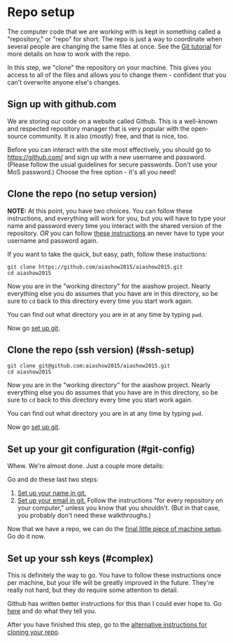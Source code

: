 # Repo setup

The computer code that we are working with is kept in something called a
"repository," or "repo" for short. The repo is just a way to coordinate when
several people are changing the same files at once. See the [Git
tutorial](git-tutorial.md) for more details on how to work with the repo.

In this step, we "clone" the repository on your machine. This gives you access
to all of the files and allows you to change them - confident that you can't
overwrite anyone else's changes.


## Sign up with github.com

We are storing our code on a website called Github. This is a well-known and
respected repository manager that is very popular with the open-source
community. It is also (mostly) free, and that is nice, too.

Before you can interact with the site most effectively, you should go to
<https://github.com/> and sign up with a new username and password. (Please
follow the usual guidelines for secure passwords. Don't use your MoS
password.) Choose the free option - it's all you need!


## Clone the repo (no setup version)

__NOTE:__ At this point, you have two choices. You can follow these
instructions, and everything will work for you, but you will have to type your
name and password every time you interact with the shared version of the
repository. _OR_ you can follow [these instructions](#complex) an never have
to type your username and password again.

If you want to take the quick, but easy, path, follow these instuctions:

<pre><code>git clone https://github.com/aiashow2015/aiashow2015.git
cd aiashow2015
</code></pre>

Now you are in the "working directory" for the aiashow project. Nearly
everything else you do assumes that you have are in this directory, so be sure
to <code>cd</code> back to this directory every time you start work again.

You can find out what directory you are in at any time by typing
<code>pwd</code>. 

Now go [set up git](#git-config).


## Clone the repo (ssh version) (#ssh-setup)

<pre><code>git clone git@github.com:aiashow2015/aiashow2015.git
cd aiashow2015
</code></pre>

Now you are in the "working directory" for the aiashow project. Nearly
everything else you do assumes that you have are in this directory, so be sure
to <code>cd</code> back to this directory every time you start work again.

You can find out what directory you are in at any time by typing
<code>pwd</code>.

Now go [set up git](#git-config).


## Set up your git configuration (#git-config)

Whew. We're almost done. Just a couple more details:

Go and do these last two steps:

1. [Set up your name in
git.](https://help.github.com/articles/setting-your-username-in-git/)
2. [Set up your email in
git.](https://help.github.com/articles/setting-your-email-in-git/) Follow the
instructions "for every repository on your computer," unless you know that you
shouldn't. (But in that case, you probably don't need these walkthroughs.)

Now that we have a repo, we can do the [final little piece of machine setup](machine-setup.md#fix-your-path). Go
do it now.


## Set up your ssh keys (#complex)

This is definitely the way to go. You have to follow these instructions once
per machine, but your life will be greatly improved in the future. They're
really not hard, but they do require some attention to detail.

Github has written better instructions for this than I could ever hope to. Go
[here](https://help.github.com/articles/generating-ssh-keys/#platform-mac) and
do what they tell you.

After you have finished this step, go to the [alternative instructions for
cloning your repo](#ssh-setup).


